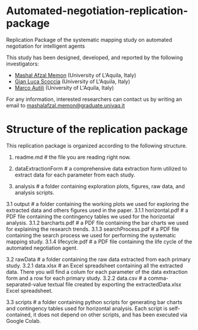 # Automated-negotiation-replication-package
Replication Package of the systematic mapping study on automated negotiation for intelligent agents

This study has been designed, developed, and reported by the following investigators:

- [Mashal Afzal Memon](https://scholar.google.com/citations?user=Mnu_k-8AAAAJ&hl=en) (University of L'Aquila, Italy)
- [Gian Luca Scoccia](https://scholar.google.com/citations?user=y8EX4DAAAAAJ&hl=en) (University of L'Aquila, Italy)
- [Marco Autili](https://scholar.google.com/citations?user=s8F7eWIAAAAJ&hl=en&oi=ao) (University of L'Aquila, Italy)

For any information, interested researchers can contact us by writing an email to [mashalafzal.memon@graduate.univaq.it](mailto:mashalafzal.memon@graduate.univaq.it)

# Structure of the replication package
This replication package is organized according to the following structure.

1. readme.md                  # the file you are reading right now.

2. dataExtractionForm       # a comprehensive data extraction form utilized to extract data for each parameter from each study.

3. analysis                   # a folder containing exploration plots, figures, raw data, and analysis scripts.

3.1 output                    # a folder containing the working plots we used for exploring the extracted data and others figures used in the paper.
3.1.1 horizontal.pdf          # a PDF file containing the contingency tables we used for the horizontal analysis.
3.1.2 barcharts.pdf           # a PDF file containing the bar charts we used for explaining the research trends.
3.1.3 searchProcess.pdf       # a PDF file containing the search process we used for performing the systematic mapping study.
3.1.4 lifecycle.pdf           # a PDF file containing the life cycle of the automated negotiation agent.

3.2 rawData                   # a folder containing the raw data extracted from each primary study.
3.2.1 data.xlsx               # an Excel spreadsheet containing all the extracted data. There you will find a colum for each parameter of the data extraction form and a row for each primary study.
3.2.2 data.csv                # a comma-separated-value textual file created by exporting the extractedData.xlsx Excel spreadsheet.

3.3 scripts                   # a folder containing python scripts for generating bar charts and contingency tables used for horizontal analysis. Each script is self-contained, it does not depend on other scripts, and has been executed via Google Colab.

 
